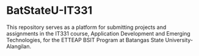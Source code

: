 # BatStateU-IT331

This repository serves as a platform for submitting projects and assignments in the IT331 course, Application Development and Emerging Technologies, for the ETTEAP BSIT Program at Batangas State University-Alangilan.
